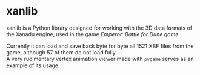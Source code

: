 # xanlib
xanlib is a Python library designed for working with the 3D data formats of the Xanadu engine, used in the game *Emperor: Battle for Dune game*.

Currently it can load and save back byte for byte all 1521 XBF files from the game, although 57 of them do not load fully.  
A very rudimentary vertex animation viewer made with `pygame` serves as an example of its usage.
